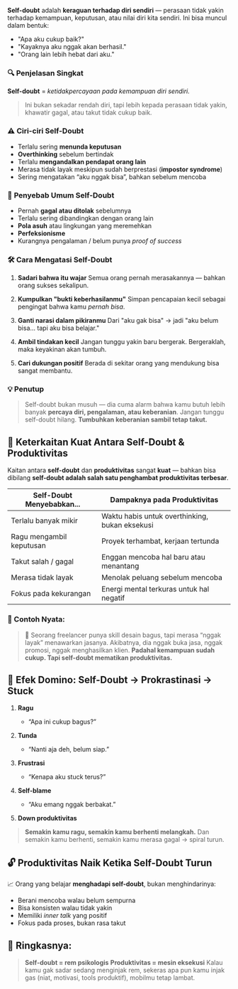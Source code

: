**Self-doubt** adalah **keraguan terhadap diri sendiri** — perasaan tidak yakin terhadap kemampuan, keputusan, atau nilai diri kita sendiri. Ini bisa muncul dalam bentuk:

* "Apa aku cukup baik?"
* "Kayaknya aku nggak akan berhasil."
* "Orang lain lebih hebat dari aku."



### 🔍 **Penjelasan Singkat**

**Self-doubt** = *ketidakpercayaan pada kemampuan diri sendiri.*

> Ini bukan sekadar rendah diri, tapi lebih kepada perasaan tidak yakin, khawatir gagal, atau takut tidak cukup baik.



### ⚠️ **Ciri-ciri Self-Doubt**

* Terlalu sering **menunda keputusan**
* **Overthinking** sebelum bertindak
* Terlalu **mengandalkan pendapat orang lain**
* Merasa tidak layak meskipun sudah berprestasi (**impostor syndrome**)
* Sering mengatakan “aku nggak bisa”, bahkan sebelum mencoba



### 🧠 **Penyebab Umum Self-Doubt**

* Pernah **gagal atau ditolak** sebelumnya
* Terlalu sering dibandingkan dengan orang lain
* **Pola asuh** atau lingkungan yang meremehkan
* **Perfeksionisme**
* Kurangnya pengalaman / belum punya *proof of success*



### 🛠️ **Cara Mengatasi Self-Doubt**

1. **Sadari bahwa itu wajar**
   Semua orang pernah merasakannya — bahkan orang sukses sekalipun.

2. **Kumpulkan "bukti keberhasilanmu"**
   Simpan pencapaian kecil sebagai pengingat bahwa kamu *pernah bisa*.

3. **Ganti narasi dalam pikiranmu**
   Dari "aku gak bisa" → jadi "aku belum bisa… tapi aku bisa belajar."

4. **Ambil tindakan kecil**
   Jangan tunggu yakin baru bergerak. Bergeraklah, maka keyakinan akan tumbuh.

5. **Cari dukungan positif**
   Berada di sekitar orang yang mendukung bisa sangat membantu.



### 💡 Penutup

> Self-doubt bukan musuh — dia cuma alarm bahwa kamu butuh lebih banyak **percaya diri, pengalaman, atau keberanian**.
> Jangan tunggu self-doubt hilang. **Tumbuhkan keberanian sambil tetap takut.**


## 🔗 Keterkaitan Kuat Antara Self-Doubt & Produktivitas


Kaitan antara **self-doubt** dan **produktivitas** sangat **kuat** — bahkan bisa dibilang **self-doubt adalah salah satu penghambat produktivitas terbesar**.


| Self-Doubt Menyebabkan... | Dampaknya pada Produktivitas                   |
| - | - |
| Terlalu banyak mikir      | Waktu habis untuk overthinking, bukan eksekusi |
| Ragu mengambil keputusan  | Proyek terhambat, kerjaan tertunda             |
| Takut salah / gagal       | Enggan mencoba hal baru atau menantang         |
| Merasa tidak layak        | Menolak peluang sebelum mencoba                |
| Fokus pada kekurangan     | Energi mental terkuras untuk hal negatif       |



### 🎯 Contoh Nyata:

> 🔸 Seorang freelancer punya skill desain bagus, tapi merasa “nggak layak” menawarkan jasanya.
> Akibatnya, dia nggak buka jasa, nggak promosi, nggak menghasilkan klien.
> **Padahal kemampuan sudah cukup. Tapi self-doubt mematikan produktivitas.**



## 🚧 Efek Domino: Self-Doubt → Prokrastinasi → Stuck

1. **Ragu**

   * “Apa ini cukup bagus?”
2. **Tunda**

   * “Nanti aja deh, belum siap.”
3. **Frustrasi**

   * “Kenapa aku stuck terus?”
4. **Self-blame**

   * “Aku emang nggak berbakat.”
5. **Down produktivitas**

> **Semakin kamu ragu, semakin kamu berhenti melangkah.**
> Dan semakin kamu berhenti, semakin kamu merasa gagal → spiral turun.



## 🔓 Produktivitas Naik Ketika Self-Doubt Turun

📈 Orang yang belajar **menghadapi self-doubt**, bukan menghindarinya:

* Berani mencoba walau belum sempurna
* Bisa konsisten walau tidak yakin
* Memiliki *inner talk* yang positif
* Fokus pada proses, bukan rasa takut



## 💬 Ringkasnya:

> **Self-doubt = rem psikologis**
> **Produktivitas = mesin eksekusi**
> Kalau kamu gak sadar sedang menginjak rem, sekeras apa pun kamu injak gas (niat, motivasi, tools produktif), mobilmu tetap lambat.
